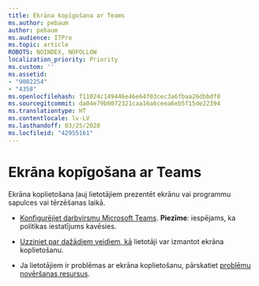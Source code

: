 ```yaml
---
title: Ekrāna kopīgošana ar Teams
ms.author: pebaum
author: pebaum
ms.audience: ITPro
ms.topic: article
ROBOTS: NOINDEX, NOFOLLOW
localization_priority: Priority
ms.custom: ''
ms.assetid:
- "9002254"
- "4358"
ms.openlocfilehash: f11024c149446e46e64f03cec3a6fbaa26dbbdf8
ms.sourcegitcommit: da04e79b6072321caa16a6ceea6eb5f15de22394
ms.translationtype: HT
ms.contentlocale: lv-LV
ms.lasthandoff: 03/25/2020
ms.locfileid: "42955161"
---
```

# <a name="screen-sharing-with-teams"></a>Ekrāna kopīgošana ar Teams

Ekrāna koplietošana ļauj lietotājiem prezentēt ekrānu vai programmu sapulces vai tērzēšanas laikā.

- [Konfigurējiet darbvirsmu Microsoft Teams](https://docs.microsoft.com/microsoftteams/configure-desktop-sharing). **Piezīme**: iespējams, ka politikas iestatījums kavēsies. 

- [Uzziniet par dažādiem veidiem, kā](https://docs.microsoft.com/microsoftteams/meeting-policies-in-teams#meeting-policy-settings---content-sharing) lietotāji var izmantot ekrāna koplietošanu. 

- Ja lietotājiem ir problēmas ar ekrāna koplietošanu, pārskatiet [problēmu novēršanas resursus](https://docs.microsoft.com/microsoftteams/connectivity-issues). 
